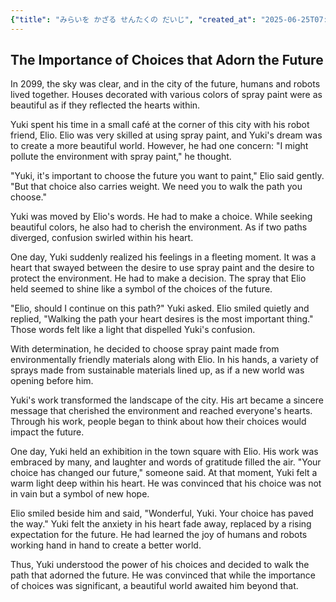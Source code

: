 ```yaml
---
{"title": "みらいを かざる せんたくの だいじ", "created_at": "2025-06-25T07:12:56.955084+09:00", "pattern_id": 5, "pattern_name": "選択の代償型", "year": 2099}
---
```


## The Importance of Choices that Adorn the Future

In 2099, the sky was clear, and in the city of the future, humans and robots lived together. Houses decorated with various colors of spray paint were as beautiful as if they reflected the hearts within.

Yuki spent his time in a small café at the corner of this city with his robot friend, Elio. Elio was very skilled at using spray paint, and Yuki's dream was to create a more beautiful world. However, he had one concern: "I might pollute the environment with spray paint," he thought.

"Yuki, it's important to choose the future you want to paint," Elio said gently. "But that choice also carries weight. We need you to walk the path you choose."

Yuki was moved by Elio's words. He had to make a choice. While seeking beautiful colors, he also had to cherish the environment. As if two paths diverged, confusion swirled within his heart.

One day, Yuki suddenly realized his feelings in a fleeting moment. It was a heart that swayed between the desire to use spray paint and the desire to protect the environment. He had to make a decision. The spray that Elio held seemed to shine like a symbol of the choices of the future.

"Elio, should I continue on this path?" Yuki asked. Elio smiled quietly and replied, "Walking the path your heart desires is the most important thing." Those words felt like a light that dispelled Yuki's confusion.

With determination, he decided to choose spray paint made from environmentally friendly materials along with Elio. In his hands, a variety of sprays made from sustainable materials lined up, as if a new world was opening before him.

Yuki's work transformed the landscape of the city. His art became a sincere message that cherished the environment and reached everyone's hearts. Through his work, people began to think about how their choices would impact the future.

One day, Yuki held an exhibition in the town square with Elio. His work was embraced by many, and laughter and words of gratitude filled the air. "Your choice has changed our future," someone said. At that moment, Yuki felt a warm light deep within his heart. He was convinced that his choice was not in vain but a symbol of new hope.

Elio smiled beside him and said, "Wonderful, Yuki. Your choice has paved the way." Yuki felt the anxiety in his heart fade away, replaced by a rising expectation for the future. He had learned the joy of humans and robots working hand in hand to create a better world.

Thus, Yuki understood the power of his choices and decided to walk the path that adorned the future. He was convinced that while the importance of choices was significant, a beautiful world awaited him beyond that.
